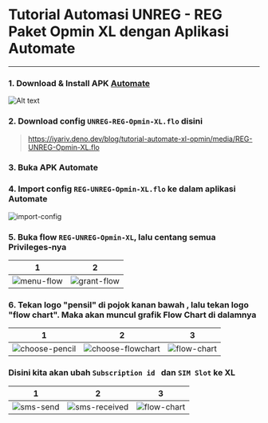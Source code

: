 # Tutorial Automasi UNREG - REG Paket Opmin XL dengan Aplikasi Automate

----

### 1. Download & Install APK [Automate](https://play.google.com/store/apps/details?id=com.llamalab.automate)

![Alt text](https://iyariv.deno.dev/blog/tutorial-automate-xl-opmin/media/automate-playstore.png)

### 2. Download config `UNREG-REG-Opmin-XL.flo` disini

> https://iyariv.deno.dev/blog/tutorial-automate-xl-opmin/media/REG-UNREG-Opmin-XL.flo

### 3. Buka APK Automate

### 4. Import config `REG-UNREG-Opmin-XL.flo` ke dalam aplikasi Automate

![import-config](https://iyariv.deno.dev/blog/tutorial-automate-xl-opmin/media/import-config.webp)

### 5. Buka flow `REG-UNREG-Opmin-XL`, lalu centang semua Privileges-nya

1 | 2
------------ | -------------
![menu-flow](https://iyariv.deno.dev/blog/tutorial-automate-xl-opmin/media/menu-flow.jpg)| ![grant-flow](https://iyariv.deno.dev/blog/tutorial-automate-xl-opmin/media/grant-flow.jpg)


### 6. Tekan logo "pensil" di pojok kanan bawah , lalu tekan logo "flow chart". Maka akan muncul grafik Flow Chart di dalamnya

1 | 2 | 3
------------ | ------------- | -------------
![choose-pencil](https://iyariv.deno.dev/blog/tutorial-automate-xl-opmin/media/choose-pencil.jpg)| ![choose-flowchart](https://iyariv.deno.dev/blog/tutorial-automate-xl-opmin/media/choose-flowchart.jpg) | ![flow-chart](https://iyariv.deno.dev/blog/tutorial-automate-xl-opmin/media/flow-chart.jpg)

### Disini kita akan ubah `Subscription id ` dan `SIM Slot` ke XL

1 | 2 | 3
------------ | ------------- | -------------
![sms-send](https://iyariv.deno.dev/blog/tutorial-automate-xl-opmin/media/sms-send.jpg)| ![sms-received](https://iyariv.deno.dev/blog/tutorial-automate-xl-opmin/media/sms-received.jpg) | ![flow-chart](https://iyariv.deno.dev/blog/tutorial-automate-xl-opmin/media/call-number.jpg)